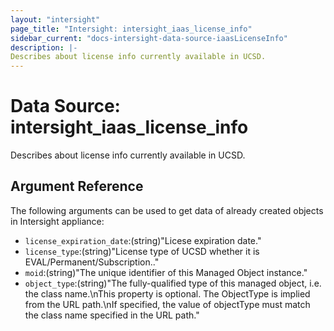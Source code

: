 ```yaml
---
layout: "intersight"
page_title: "Intersight: intersight_iaas_license_info"
sidebar_current: "docs-intersight-data-source-iaasLicenseInfo"
description: |-
Describes about license info currently available in UCSD.
---
```


# Data Source: intersight_iaas_license_info
Describes about license info currently available in UCSD.
## Argument Reference
The following arguments can be used to get data of already created objects in Intersight appliance:
* `license_expiration_date`:(string)"Licese expiration date."
* `license_type`:(string)"License type of UCSD whether it is EVAL/Permanent/Subscription.."
* `moid`:(string)"The unique identifier of this Managed Object instance."
* `object_type`:(string)"The fully-qualified type of this managed object, i.e. the class name.\nThis property is optional. The ObjectType is implied from the URL path.\nIf specified, the value of objectType must match the class name specified in the URL path."

